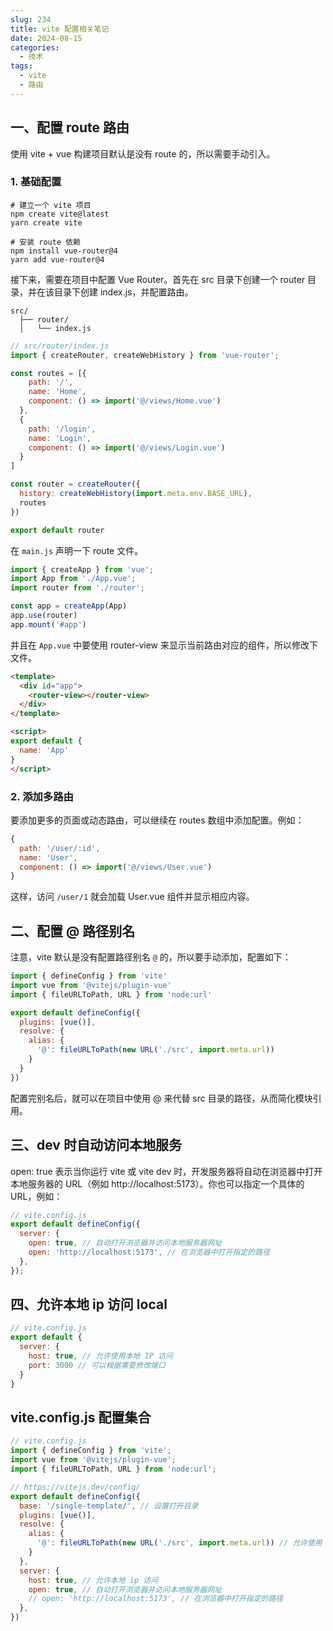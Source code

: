 ```yaml
---
slug: 234
title: vite 配置相关笔记
date: 2024-08-15
categories: 
  - 技术
tags: 
  - vite
  - 路由
---
```


## 一、配置 route 路由

使用 vite + vue 构建项目默认是没有 route 的，所以需要手动引入。

### 1. 基础配置

```shell
# 建立一个 vite 项目
npm create vite@latest
yarn create vite

# 安装 route 依赖
npm install vue-router@4
yarn add vue-router@4
```

接下来，需要在项目中配置 Vue Router。首先在 src 目录下创建一个 router 目录，并在该目录下创建 index.js，并配置路由。

```shell
src/
  ├── router/
  │   └── index.js
```

```js
// src/router/index.js
import { createRouter, createWebHistory } from 'vue-router';

const routes = [{
    path: '/',
    name: 'Home',
    component: () => import('@/views/Home.vue')
  },
  {
    path: '/login',
    name: 'Login',
    component: () => import('@/views/Login.vue')
  }
]

const router = createRouter({
  history: createWebHistory(import.meta.env.BASE_URL),
  routes
})

export default router
```

在 `main.js` 声明一下 route 文件。

```js
import { createApp } from 'vue';
import App from './App.vue';
import router from './router';

const app = createApp(App)
app.use(router)
app.mount('#app')
```

并且在 `App.vue` 中要使用 router-view 来显示当前路由对应的组件，所以修改下文件。

```html
<template>
  <div id="app">
    <router-view></router-view>
  </div>
</template>

<script>
export default {
  name: 'App'
}
</script>
```

### 2. 添加多路由

要添加更多的页面或动态路由，可以继续在 routes 数组中添加配置。例如：

```js
{
  path: '/user/:id',
  name: 'User',
  component: () => import('@/views/User.vue')
}
```

这样，访问 `/user/1` 就会加载 User.vue 组件并显示相应内容。

## 二、配置 @ 路径别名

注意，vite 默认是没有配置路径别名 `@` 的，所以要手动添加，配置如下：

```js
import { defineConfig } from 'vite'
import vue from '@vitejs/plugin-vue'
import { fileURLToPath, URL } from 'node:url'

export default defineConfig({
  plugins: [vue()],
  resolve: {
    alias: {
      '@': fileURLToPath(new URL('./src', import.meta.url))
    }
  }
})
```

配置完别名后，就可以在项目中使用 @ 来代替 src 目录的路径，从而简化模块引用。

## 三、dev 时自动访问本地服务

open: true 表示当你运行 vite 或 vite dev 时，开发服务器将自动在浏览器中打开本地服务器的 URL（例如 http://localhost:5173）。你也可以指定一个具体的 URL，例如：

```js
// vite.config.js
export default defineConfig({
  server: {
    open: true, // 自动打开浏览器并访问本地服务器网址
    open: 'http://localhost:5173', // 在浏览器中打开指定的路径
  },
});
```

## 四、允许本地 ip 访问 local

```js
// vite.config.js
export default {
  server: {
    host: true, // 允许使用本地 IP 访问
    port: 3000 // 可以根据需要修改端口
  }
}
```

## vite.config.js 配置集合

```js
// vite.config.js
import { defineConfig } from 'vite';
import vue from '@vitejs/plugin-vue';
import { fileURLToPath, URL } from 'node:url';

// https://vitejs.dev/config/
export default defineConfig({
  base: '/single-template/', // 设置打开目录
  plugins: [vue()],
  resolve: {
    alias: {
      '@': fileURLToPath(new URL('./src', import.meta.url)) // 允许使用 @ 别名
    }
  },
  server: {
    host: true, // 允许本地 ip 访问
    open: true, // 自动打开浏览器并访问本地服务器网址
    // open: 'http://localhost:5173', // 在浏览器中打开指定的路径
  },
})
```